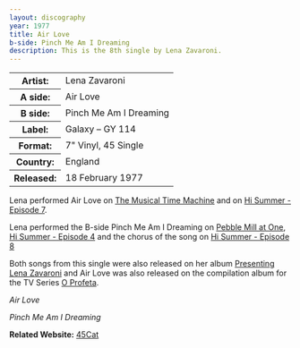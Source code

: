 ```yaml
---
layout: discography
year: 1977
title: Air Love
b-side: Pinch Me Am I Dreaming
description: This is the 8th single by Lena Zavaroni.
---
```


<table>
<tr><th>Artist:</th><td>Lena Zavaroni</td></tr>
<tr><th>A side:</th><td>Air Love</td></tr>
<tr><th>B side:</th><td>Pinch Me Am I Dreaming</td></tr>
<tr><th>Label:</th><td>Galaxy – GY 114</td></tr>
<tr><th>Format:</th><td>7" Vinyl, 45 Single</td></tr>
<tr><th>Country:</th><td>England</td></tr>
<tr><th>Released:</th><td>18 February 1977</td></tr>
</table>

Lena performed Air Love on [The Musical Time Machine](/television/1977/the-musical-time-machine.html) and on [Hi Summer - Episode 7](/television/london%20weekend%20television/1977/08/28/hi-summer.html).

Lena performed the B-side Pinch Me Am I Dreaming on [Pebble Mill at One](), [Hi Summer - Episode 4]() and the chorus of the song on [Hi Summer - Episode 8]()

Both songs from this single were also released on her album [Presenting Lena Zavaroni]() and Air Love was also released on the compilation album for the TV Series [O Profeta]().

> <div class="responsive-video"><div id="player1"></div></div>

<cite>Air Love</cite>

> <div class="responsive-video"><div id="player2"></div></div>

<cite>Pinch Me Am I Dreaming</cite>

<script>
    var tag = document.createElement('script');
    tag.src = "//www.youtube.com/iframe_api";
    var firstScriptTag = document.getElementsByTagName('script')[0];
    firstScriptTag.parentNode.insertBefore(tag, firstScriptTag);

    var player;
    function onYouTubeIframeAPIReady() {
        player1 = new YT.Player('player1', {
            height: '480',
            width: '640',
            videoId: '2uWtecHKHRw',
            events: {
                'onStateChange': onPlayerStateChange
            }
        });
        player2 = new YT.Player('player2', {
            height: '480',
            width: '640',
            videoId: 'XTaSIoMmddg',
            events: {
                'onStateChange': onPlayerStateChange
            }
        });
    }

    function onPlayerStateChange(event) {
        if (event.data == YT.PlayerState.PLAYING) {
            stopVideo(event.target.a.id);
        }
    }

    function stopVideo(player_id) {
        if (player_id == "player1") {
            player2.stopVideo();
        } else if (player_id == "player2") {
            player1.stopVideo();
        }
    }
</script>

**Related Website:**
<span class="post-categories">[45Cat](http://www.45cat.com/record/gy114)</span>
